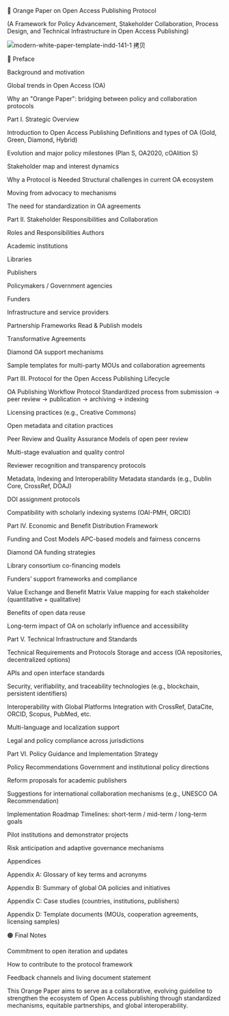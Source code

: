 🧡 Orange Paper on Open Access Publishing Protocol

(A Framework for Policy Advancement, Stakeholder Collaboration, Process Design, and Technical Infrastructure in Open Access Publishing)

![modern-white-paper-template-indd-141-1 拷贝](https://github.com/user-attachments/assets/98fae609-714d-4463-8be7-9b8b0e87d7cb)

🔹 Preface

Background and motivation

Global trends in Open Access (OA)

Why an "Orange Paper": bridging between policy and collaboration protocols

Part I. Strategic Overview

Introduction to Open Access Publishing
Definitions and types of OA (Gold, Green, Diamond, Hybrid)

Evolution and major policy milestones (Plan S, OA2020, cOAlition S)

Stakeholder map and interest dynamics

Why a Protocol is Needed
Structural challenges in current OA ecosystem

Moving from advocacy to mechanisms

The need for standardization in OA agreements

Part II. Stakeholder Responsibilities and Collaboration

Roles and Responsibilities
Authors

Academic institutions

Libraries

Publishers

Policymakers / Government agencies

Funders

Infrastructure and service providers

Partnership Frameworks
Read & Publish models

Transformative Agreements

Diamond OA support mechanisms

Sample templates for multi-party MOUs and collaboration agreements

Part III. Protocol for the Open Access Publishing Lifecycle

OA Publishing Workflow Protocol
Standardized process from submission → peer review → publication → archiving → indexing

Licensing practices (e.g., Creative Commons)

Open metadata and citation practices

Peer Review and Quality Assurance
Models of open peer review

Multi-stage evaluation and quality control

Reviewer recognition and transparency protocols

Metadata, Indexing and Interoperability
Metadata standards (e.g., Dublin Core, CrossRef, DOAJ)

DOI assignment protocols

Compatibility with scholarly indexing systems (OAI-PMH, ORCID)

Part IV. Economic and Benefit Distribution Framework

Funding and Cost Models
APC-based models and fairness concerns

Diamond OA funding strategies

Library consortium co-financing models

Funders’ support frameworks and compliance

Value Exchange and Benefit Matrix
Value mapping for each stakeholder (quantitative + qualitative)

Benefits of open data reuse

Long-term impact of OA on scholarly influence and accessibility

Part V. Technical Infrastructure and Standards

Technical Requirements and Protocols
Storage and access (OA repositories, decentralized options)

APIs and open interface standards

Security, verifiability, and traceability technologies (e.g., blockchain, persistent identifiers)

Interoperability with Global Platforms
Integration with CrossRef, DataCite, ORCID, Scopus, PubMed, etc.

Multi-language and localization support

Legal and policy compliance across jurisdictions

Part VI. Policy Guidance and Implementation Strategy

Policy Recommendations
Government and institutional policy directions

Reform proposals for academic publishers

Suggestions for international collaboration mechanisms (e.g., UNESCO OA Recommendation)

Implementation Roadmap
Timelines: short-term / mid-term / long-term goals

Pilot institutions and demonstrator projects

Risk anticipation and adaptive governance mechanisms

Appendices

Appendix A: Glossary of key terms and acronyms

Appendix B: Summary of global OA policies and initiatives

Appendix C: Case studies (countries, institutions, publishers)

Appendix D: Template documents (MOUs, cooperation agreements, licensing samples)

🟠 Final Notes

Commitment to open iteration and updates

How to contribute to the protocol framework

Feedback channels and living document statement

This Orange Paper aims to serve as a collaborative, evolving guideline to strengthen the ecosystem of Open Access publishing through standardized mechanisms, equitable partnerships, and global interoperability.

